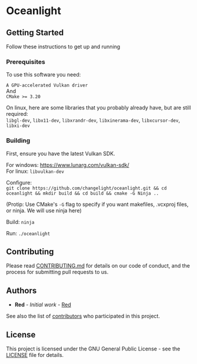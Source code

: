 # Oceanlight


## Getting Started

Follow these instructions to get up and running

### Prerequisites

To use this software you need:

```A GPU-accelerated Vulkan driver``` \
And \
```CMake >= 3.20```

On linux, here are some libraries that you probably already have, but are still required:\
```libgl-dev```, ```libx11-dev```, ```libxrandr-dev```, ```libxinerama-dev```, ```libxcursor-dev```, ```libxi-dev```

### Building
First, ensure you have the latest Vulkan SDK.

For windows: https://www.lunarg.com/vulkan-sdk/ \
For linux: ```libvulkan-dev```

Configure: \
```git clone https://github.com/changelight/oceanlight.git && cd oceanlight && mkdir build && cd build && cmake -G Ninja ..```

(Protip: Use CMake's ```-G``` flag to specify if you want makefiles, .vcxproj files, or ninja. We will use ninja here)

Build:
```ninja```

Run: ```./oceanlight```


## Contributing

Please read [CONTRIBUTING.md](CONTRIBUTING.md) for details on our code of conduct, and the process for submitting pull requests to us.


## Authors

* **Red** - *Initial work* - [Red](https://github.com/redrifle)

See also the list of [contributors](https://github.com/redrifle/spectacle/contributors) who participated in this project.

## License

This project is licensed under the GNU General Public License - see the [LICENSE](LICENSE) file for details.
